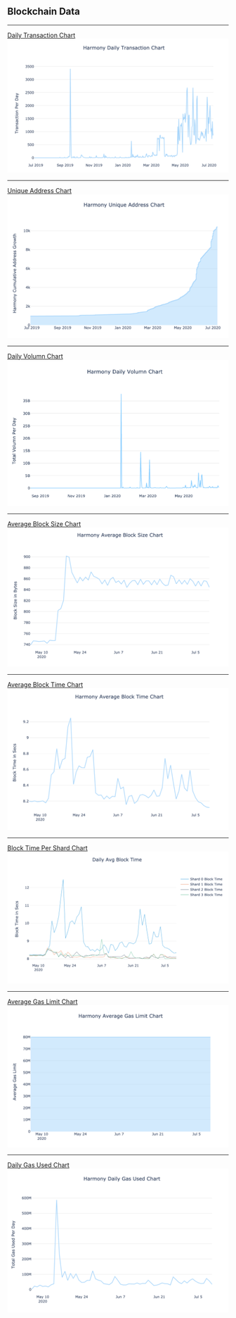 ## Blockchain Data

---
[Daily Transaction Chart](daily_txs_count.html)
<img src="../../thumbnail/txs.png?raw=true"/>

---
[Unique Address Chart](unique_address.html)
<img src="../../thumbnail/address.png?raw=true"/>

---
[Daily Volumn Chart](daily_volumn.html)
<img src="../../thumbnail/volumn.png?raw=true"/>

---
[Average Block Size Chart](avg_size.html)
<img src="../../thumbnail/size.png?raw=true"/>

---
[Average Block Time Chart](avg_block_time.html)
<img src="../../thumbnail/time.png?raw=true"/>

---
[Block Time Per Shard Chart](daily_avg_block_time.html)
<img src="../../thumbnail/shard_time.png?raw=true"/>

---
[Average Gas Limit Chart](avg_gas_limit.html)
<img src="../../thumbnail/limit.png?raw=true"/>

---
[Daily Gas Used Chart](daily_gas_used.html)
<img src="../../thumbnail/used.png?raw=true"/>


